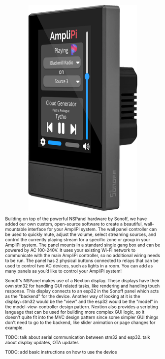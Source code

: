 <p align="center">
  <img alt="Wallpanel with homepage"
      src="images/home_page_on_display_transparent.png" width="354">
  </img>
</p>

Building on top of the powerful NSPanel hardware by Sonoff, we have added our own custom, open-source software to create a beautiful, wall-mountable interface for your AmpliPi system. The wall panel controller can be used to quickly mute, adjust the volume, select streaming sources, and control the currently playing stream for a specific zone or group in your AmpliPi system. The panel mounts in a standard single gang box and can be powered by AC 100-240V. It uses your existing Wi-Fi network to communicate with the main AmpliPi controller, so no additional wiring needs to be run. The panel has 2 physical buttons connected to relays that can be used to control two AC devices, such as lights in a room. You can add as many panels as you’d like to control your AmpliPi system!

Sonoff's NSPanel makes use of a Nextion display. These displays have their own stm32 for handling GUI related tasks, like rendering and handling touch response. This display connects to an esp32 in the Sonoff panel which acts as the "backend" for the device. Another way of looking at it is the display+stm32 would be the "view" and the esp32 would be the "model" in the model-view-controller design pattern. Nextion also provides a scripting language that can be used for building more complex GUI logic, so it doesn't quite fit into the MVC design pattern since some simpler GUI things don't need to go to the backend, like slider animation or page changes for example.

TODO: talk about serial communication between stm32 and esp32. talk about display updates, OTA updates

TODO: add basic instructions on how to use the device

